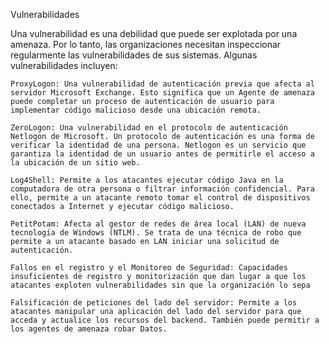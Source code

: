 Vulnerabilidades

Una vulnerabilidad es una debilidad que puede ser explotada por una amenaza. Por lo tanto, las organizaciones necesitan inspeccionar regularmente las vulnerabilidades de sus sistemas. Algunas vulnerabilidades incluyen:

    ProxyLogon: Una vulnerabilidad de autenticación previa que afecta al servidor Microsoft Exchange. Esto significa que un Agente de amenaza puede completar un proceso de autenticación de usuario para implementar código malicioso desde una ubicación remota.

    ZeroLogon: Una vulnerabilidad en el protocolo de autenticación Netlogon de Microsoft. Un protocolo de autenticación es una forma de verificar la identidad de una persona. Netlogon es un servicio que garantiza la identidad de un usuario antes de permitirle el acceso a la ubicación de un sitio web.

    Log4Shell: Permite a los atacantes ejecutar código Java en la computadora de otra persona o filtrar información confidencial. Para ello, permite a un atacante remoto tomar el control de dispositivos conectados a Internet y ejecutar código malicioso.

    PetitPotam: Afecta al gestor de redes de área local (LAN) de nueva tecnología de Windows (NTLM). Se trata de una técnica de robo que permite a un atacante basado en LAN iniciar una solicitud de autenticación.

    Fallos en el registro y el Monitoreo de Seguridad: Capacidades insuficientes de registro y monitorización que dan lugar a que los atacantes exploten vulnerabilidades sin que la organización lo sepa

    Falsificación de peticiones del lado del servidor: Permite a los atacantes manipular una aplicación del lado del servidor para que acceda y actualice los recursos del backend. También puede permitir a los agentes de amenaza robar Datos.